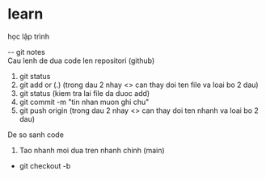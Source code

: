 # learn
học lập trình

-- git notes   
Cau lenh de dua code len repositori (github)
 1. git status
 2. git add <file name> or <all file> (.)  (trong dau 2 nhay <> can thay doi ten file va loai bo 2 dau)
 3. git status (kiem tra lai file da duoc add)
 4. git commit -m "tin nhan muon ghi chu"
 5. git push origin <branch name>   (trong dau 2 nhay <> can thay doi ten nhanh va loai bo 2 dau)

De so sanh code
1. Tao nhanh moi dua tren nhanh chinh (main)
  - git checkout -b <branch name>

